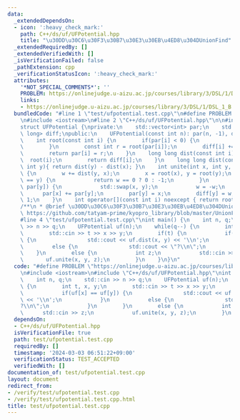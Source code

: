 ```yaml
---
data:
  _extendedDependsOn:
  - icon: ':heavy_check_mark:'
    path: C++/ds/uf/UFPotential.hpp
    title: "\u30DD\u30C6\u30F3\u30B7\u30E3\u30EB\u4ED8\u304DUnionFind"
  _extendedRequiredBy: []
  _extendedVerifiedWith: []
  _isVerificationFailed: false
  _pathExtension: cpp
  _verificationStatusIcon: ':heavy_check_mark:'
  attributes:
    '*NOT_SPECIAL_COMMENTS*': ''
    PROBLEM: https://onlinejudge.u-aizu.ac.jp/courses/library/3/DSL/1/DSL_1_B
    links:
    - https://onlinejudge.u-aizu.ac.jp/courses/library/3/DSL/1/DSL_1_B
  bundledCode: "#line 1 \"test/ufpotential.test.cpp\"\n#define PROBLEM \"https://onlinejudge.u-aizu.ac.jp/courses/library/3/DSL/1/DSL_1_B\"\
    \n#include <iostream>\n#line 2 \"C++/ds/uf/UFPotential.hpp\"\n\n#include <vector>\n\
    struct UFPotential {\nprivate:\n    std::vector<int> par;\n    std::vector<long\
    \ long> diff;\npublic:\n    UFPotential(const int n): par(n, -1), diff(n){}\n\
    \    int root(const int i) {\n        if(par[i] < 0) {\n            return i;\n\
    \        }\n        const int r = root(par[i]);\n        diff[i] += diff[par[i]];\n\
    \        return par[i] = r;\n    }\n    long long dist(const int i) {\n      \
    \  root(i);\n        return diff[i];\n    }\n    long long dist(const int x, const\
    \ int y){ return dist(y) - dist(x); }\n    int unite(int x, int y, long long w)\
    \ {\n        w += dist(y, x);\n        x = root(x), y = root(y);\n        if(x\
    \ == y) {\n            return w == 0 ? 0 : -1;\n        }\n        if(par[x] >\
    \ par[y]) {\n            std::swap(x, y);\n            w = -w;\n        }\n  \
    \      par[x] += par[y];\n        par[y] = x;\n        diff[y] = w;\n        return\
    \ 1;\n    }\n    int operator[](const int i) noexcept { return root(i); }\n};\n\
    /**\n * @brief \u30DD\u30C6\u30F3\u30B7\u30E3\u30EB\u4ED8\u304DUnionFind\n * @see\
    \ https://github.com/tatyam-prime/kyopro_library/blob/master/UnionFind.cpp\n */\n\
    #line 4 \"test/ufpotential.test.cpp\"\nint main() {\n    int n, q;\n    std::cin\
    \ >> n >> q;\n    UFPotential uf(n);\n    while(q--) {\n        int t, x, y;\n\
    \        std::cin >> t >> x >> y;\n        if(t) {\n            if(uf[x] == uf[y])\
    \ {\n                std::cout << uf.dist(x, y) << '\\n';\n            }\n   \
    \         else {\n                std::cout << \"?\\n\";\n            }\n    \
    \    }\n        else {\n            int z;\n            std::cin >> z;\n     \
    \       uf.unite(x, y, z);\n        }\n    }\n}\n"
  code: "#define PROBLEM \"https://onlinejudge.u-aizu.ac.jp/courses/library/3/DSL/1/DSL_1_B\"\
    \n#include <iostream>\n#include \"C++/ds/uf/UFPotential.hpp\"\nint main() {\n\
    \    int n, q;\n    std::cin >> n >> q;\n    UFPotential uf(n);\n    while(q--)\
    \ {\n        int t, x, y;\n        std::cin >> t >> x >> y;\n        if(t) {\n\
    \            if(uf[x] == uf[y]) {\n                std::cout << uf.dist(x, y)\
    \ << '\\n';\n            }\n            else {\n                std::cout << \"\
    ?\\n\";\n            }\n        }\n        else {\n            int z;\n      \
    \      std::cin >> z;\n            uf.unite(x, y, z);\n        }\n    }\n}"
  dependsOn:
  - C++/ds/uf/UFPotential.hpp
  isVerificationFile: true
  path: test/ufpotential.test.cpp
  requiredBy: []
  timestamp: '2024-03-03 06:51:22+09:00'
  verificationStatus: TEST_ACCEPTED
  verifiedWith: []
documentation_of: test/ufpotential.test.cpp
layout: document
redirect_from:
- /verify/test/ufpotential.test.cpp
- /verify/test/ufpotential.test.cpp.html
title: test/ufpotential.test.cpp
---
```

